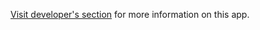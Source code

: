 [Visit developer's section](http://docs.flytbase.com/docs/FlytOS/Developers/BuildingCustomApps/OnboardPython.html#demo-app-1) for more information on this app.
